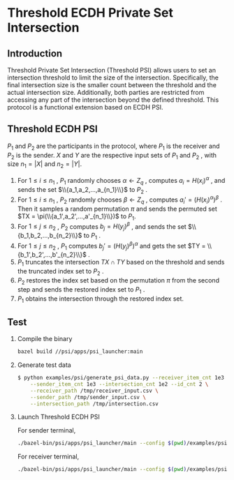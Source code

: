 # Threshold ECDH Private Set Intersection

## Introduction

Threshold Private Set Intersection (Threshold PSI) allows users to set an intersection threshold to limit the size of the intersection. Specifically, the final intersection size is the smaller count between the threshold and the actual intersection size. Additionally, both parties are restricted from accessing any part of the intersection beyond the defined threshold. This protocol is a functional extension based on ECDH PSI.

## Threshold ECDH PSI

$P_1$ and $P_2$ are the participants in the protocol, where $P_1$ is the receiver and $P_2$ is the sender. $X$ and $Y$ are the respective input sets of $P_1$ and $P_2$ , with size $n_1 = \left\vert X \right\vert$ and $n_2 = \left\vert Y \right\vert$.

1. For $1 \le i \le n_1$ , $P_1$ randomly chooses $\alpha \gets Z_q$ , computes $a_i = H(x_i)^{\alpha}$ , and sends the set $\\{a_1,a_2,...,a_{n_1}\\}$ to $P_2$ .
2. For $1 \le i \le n_1$ , $P_2$ randomly chooses $\beta \gets Z_q$ , computes $a_i' = (H(x_i)^{\alpha})^{\beta}$ . Then it samples a random permutation $\pi$ and sends the permuted set $TX = \pi(\\{a_1',a_2',...,a'_{n_1}\\})$ to $P_1$.
3. For $1 \le j \le n_2$ , $P_2$ computes $b_j = H(y_j)^{\beta}$ , and sends the set $\\{b_1,b_2,...,b_{n_2}\\}$ to $P_1$ .
4. For $1 \le j \le n_2$ , $P_1$ computes $b_j' = (H(y_j)^{\beta})^{\alpha}$ and gets the set $TY = \\{b_1',b_2',...,b'_{n_2}\\}$ .
5. $P_1$ truncates the intersection $TX \cap TY$ based on the threshold and sends the truncated index set to $P_2$ .
6. $P_2$ restores the index set based on the permutation $\pi$ from the second step and sends the restored index set to $P_1$ .
7. $P_1$ obtains the intersection through the restored index set.

## Test

1. Compile the binary

    ```bash
    bazel build //psi/apps/psi_launcher:main
    ```

2. Generate test data

    ```bash
    $ python examples/psi/generate_psi_data.py --receiver_item_cnt 1e3 \
        --sender_item_cnt 1e3 --intersection_cnt 1e2 --id_cnt 2 \
        --receiver_path /tmp/receiver_input.csv \
        --sender_path /tmp/sender_input.csv \
        --intersection_path /tmp/intersection.csv
    ```

3. Launch Threshold ECDH PSI

    For sender terminal,

    ```bash
    ./bazel-bin/psi/apps/psi_launcher/main --config $(pwd)/examples/psi/config/threshold_ecdh_psi_sender.json
    ```

    For receiver terminal,

    ```bash
    ./bazel-bin/psi/apps/psi_launcher/main --config $(pwd)/examples/psi/config/threshold_ecdh_psi_receiver.json
    ```

